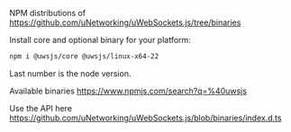 NPM distributions of https://github.com/uNetworking/uWebSockets.js/tree/binaries

Install core and optional binary for your platform:
```bash
npm i @uwsjs/core @uwsjs/linux-x64-22
```

Last number is the node version.

Available binaries https://www.npmjs.com/search?q=%40uwsjs

Use the API here https://github.com/uNetworking/uWebSockets.js/blob/binaries/index.d.ts